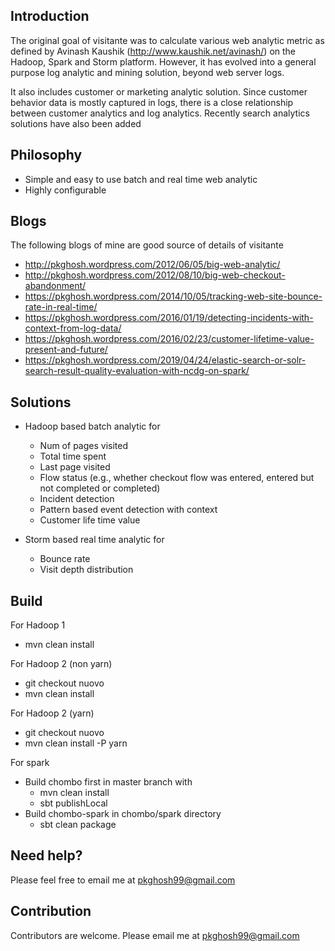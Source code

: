 ## Introduction
The original goal of visitante was to calculate various web analytic metric as defined by 
Avinash Kaushik (http://www.kaushik.net/avinash/) on the Hadoop, Spark and Storm platform.
However, it has evolved into a general purpose log analytic and mining solution, beyond 
web server logs. 

It also includes customer or marketing  analytic solution. Since customer behavior data 
is mostly captured in logs, there is a close relationship between customer analytics and 
log analytics. Recently search analytics solutions have also been added


## Philosophy
* Simple and easy to use batch and real time web analytic
* Highly configurable

## Blogs
The following blogs of mine are good source of details of visitante

* http://pkghosh.wordpress.com/2012/06/05/big-web-analytic/
* http://pkghosh.wordpress.com/2012/08/10/big-web-checkout-abandonment/
* https://pkghosh.wordpress.com/2014/10/05/tracking-web-site-bounce-rate-in-real-time/
* https://pkghosh.wordpress.com/2016/01/19/detecting-incidents-with-context-from-log-data/
* https://pkghosh.wordpress.com/2016/02/23/customer-lifetime-value-present-and-future/
* https://pkghosh.wordpress.com/2019/04/24/elastic-search-or-solr-search-result-quality-evaluation-with-ncdg-on-spark/

## Solutions
* Hadoop based batch analytic for 
    * Num of pages visited
    * Total time spent 
    * Last page visited
    * Flow status (e.g., whether checkout flow was entered, entered but not completed or completed)
    * Incident detection
	* Pattern based event detection with context
    * Customer life time value

* Storm based real time analytic for
    * Bounce rate
    * Visit depth distribution

## Build
For Hadoop 1
* mvn clean install

For Hadoop 2 (non yarn)
* git checkout nuovo
* mvn clean install

For Hadoop 2 (yarn)
* git checkout nuovo
* mvn clean install -P yarn

For spark
* Build chombo first in master branch with 
	* mvn clean install  
	* sbt publishLocal
* Build chombo-spark in  chombo/spark directory
	* sbt clean package

## Need help?
Please feel free to email me at pkghosh99@gmail.com

## Contribution
Contributors are welcome. Please email me at pkghosh99@gmail.com



